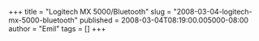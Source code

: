 +++
title = "Logitech MX 5000/Bluetooth"
slug = "2008-03-04-logitech-mx-5000-bluetooth"
published = 2008-03-04T08:19:00.005000-08:00
author = "Emil"
tags = []
+++

